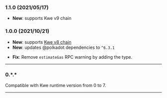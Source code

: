 ### 1.1.0 (2021/05/17)

- **New**: supports Kwe v9 chain

### 1.0.0 (2021/10/21)

- **New**: supports [Kwe v8 chain](https://github.com/krypto-wealth/kwe-chain/commit/48d31f12a8f5ee636f0620860e137e8e17c75d90)
- **New**: updates @polkadot dependencies to `^6.3.1`

<!--  -->

- **Fix**: Remove `estimateGas` RPC warning by adding the type.

---

### 0.\*.\* 

Compatible with Kwe runtime version from 0 to 7.

---
